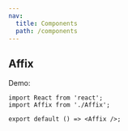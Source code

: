 ```yaml
---
nav:
  title: Components
  path: /components
---
```


## Affix

Demo:

```tsx
import React from 'react';
import Affix from './Affix';

export default () => <Affix />;
```
